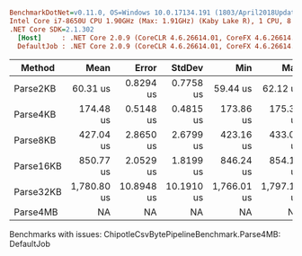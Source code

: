 ``` ini

BenchmarkDotNet=v0.11.0, OS=Windows 10.0.17134.191 (1803/April2018Update/Redstone4)
Intel Core i7-8650U CPU 1.90GHz (Max: 1.91GHz) (Kaby Lake R), 1 CPU, 8 logical and 4 physical cores
.NET Core SDK=2.1.302
  [Host]     : .NET Core 2.0.9 (CoreCLR 4.6.26614.01, CoreFX 4.6.26614.01), 64bit RyuJIT
  DefaultJob : .NET Core 2.0.9 (CoreCLR 4.6.26614.01, CoreFX 4.6.26614.01), 64bit RyuJIT


```
|    Method |        Mean |      Error |     StdDev |         Min |         Max |      Median |    Gen 0 | Allocated |
|---------- |------------:|-----------:|-----------:|------------:|------------:|------------:|---------:|----------:|
|  Parse2KB |    60.31 us |  0.8294 us |  0.7758 us |    59.44 us |    62.12 us |    60.17 us |   6.9580 |   29512 B |
|  Parse4KB |   174.48 us |  0.5148 us |  0.4815 us |   173.86 us |   175.35 us |   174.39 us |  20.5078 |   86752 B |
|  Parse8KB |   427.04 us |  2.8650 us |  2.6799 us |   423.16 us |   433.04 us |   426.32 us |  50.2930 |  211064 B |
| Parse16KB |   850.77 us |  2.0529 us |  1.8199 us |   846.24 us |   854.10 us |   851.02 us |  99.6094 |  420864 B |
| Parse32KB | 1,780.80 us | 10.8948 us | 10.1910 us | 1,766.01 us | 1,797.13 us | 1,777.89 us | 208.9844 |  879016 B |
|  Parse4MB |          NA |         NA |         NA |          NA |          NA |          NA |      N/A |       N/A |

Benchmarks with issues:
  ChipotleCsvBytePipelineBenchmark.Parse4MB: DefaultJob
